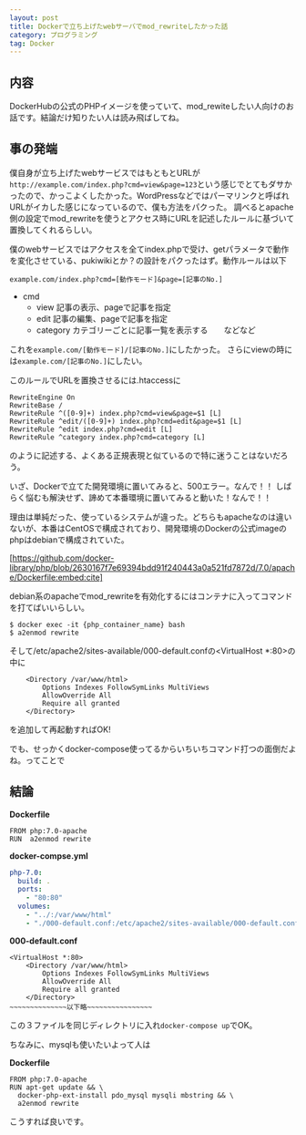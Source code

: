 ```yaml
---
layout: post
title: Dockerで立ち上げたwebサーバでmod_rewriteしたかった話
category: プログラミング
tag: Docker
---
```

## 内容
DockerHubの公式のPHPイメージを使っていて、mod_rewiteしたい人向けのお話です。結論だけ知りたい人は読み飛ばしてね。

## 事の発端
僕自身が立ち上げたwebサービスではもともとURLが```http://example.com/index.php?cmd=view&page=123```という感じでとてもダサかったので、かっこよくしたかった。WordPressなどではパーマリンクと呼ばれURLがイカした感じになっているので、僕も方法をパクった。
調べるとapache側の設定でmod_rewriteを使うとアクセス時にURLを記述したルールに基づいて置換してくれるらしい。


僕のwebサービスではアクセスを全てindex.phpで受け、getパラメータで動作を変化させている、pukiwikiとか？の設計をパクったはず。動作ルールは以下


```example.com/index.php?cmd=[動作モード]&page=[記事のNo.]```

- cmd
  - view 記事の表示、pageで記事を指定
  - edit 記事の編集、pageで記事を指定
  - category カテゴリーごとに記事一覧を表示する　　などなど

これを```example.com/[動作モード]/[記事のNo.]```にしたかった。
さらにviewの時には```example.com/[記事のNo.]```にしたい。

このルールでURLを置換させるには.htaccessに
```
RewriteEngine On
RewriteBase /
RewriteRule ^([0-9]+) index.php?cmd=view&page=$1 [L]
RewriteRule ^edit/([0-9]+) index.php?cmd=edit&page=$1 [L]
RewriteRule ^edit index.php?cmd=edit [L]
RewriteRule ^category index.php?cmd=category [L]
```
のように記述する、よくある正規表現と似ているので特に迷うことはないだろう。

いざ、Dockerで立てた開発環境に置いてみると、500エラー。なんで！！
しばらく悩むも解決せず、諦めて本番環境に置いてみると動いた！なんで！！


理由は単純だった、使っているシステムが違った。どちらもapacheなのは違いないが、本番はCentOSで構成されており、開発環境のDockerの公式imageのphpはdebianで構成されていた。

[https://github.com/docker-library/php/blob/2630167f7e69394bdd91f240443a0a521fd7872d/7.0/apache/Dockerfile:embed:cite]


debian系のapacheでmod_rewriteを有効化するにはコンテナに入ってコマンドを打てばいいらしい。
```
$ docker exec -it {php_container_name} bash
$ a2enmod rewrite
```
そして/etc/apache2/sites-available/000-default.confの<VirtualHost *:80>の中に
```
    <Directory /var/www/html>
        Options Indexes FollowSymLinks MultiViews
        AllowOverride All
        Require all granted
    </Directory>
```
を追加して再起動すればOK!


でも、せっかくdocker-compose使ってるからいちいちコマンド打つの面倒だよね。ってことで

## 結論


**Dockerfile**
```
FROM php:7.0-apache
RUN  a2enmod rewrite
```

**docker-compse.yml**
```yml
php-7.0:
  build: .
  ports:
    - "80:80"
  volumes:
    - "../:/var/www/html"
    - "./000-default.conf:/etc/apache2/sites-available/000-default.conf"
```

**000-default.conf**
```
<VirtualHost *:80>
    <Directory /var/www/html>
        Options Indexes FollowSymLinks MultiViews
        AllowOverride All
        Require all granted
    </Directory>
~~~~~~~~~~~~~~以下略~~~~~~~~~~~~~~~~
```

この３ファイルを同じディレクトリに入れ```docker-compose up```でOK。


ちなみに、mysqlも使いたいよって人は

**Dockerfile**
```
FROM php:7.0-apache
RUN apt-get update && \
  docker-php-ext-install pdo_mysql mysqli mbstring && \
  a2enmod rewrite
```
こうすれば良いです。
